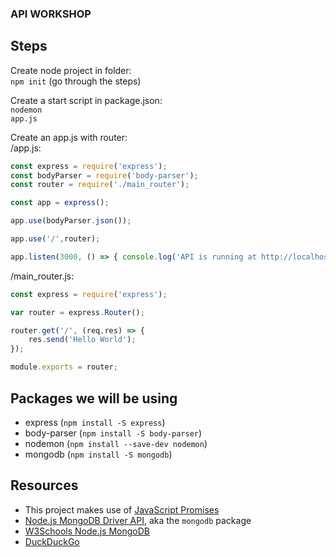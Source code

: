 ### API WORKSHOP

## Steps
Create node project in folder:<br/>
<code>npm init</code> (go through the steps)

Create a start script in package.json:<br/>
<code>nodemon app.js</code>

Create an app.js with router:<br/>
/app.js: <br/>
```javascript
const express = require('express');
const bodyParser = require('body-parser');
const router = require('./main_router');

const app = express();

app.use(bodyParser.json());

app.use('/',router);

app.listen(3000, () => { console.log('API is running at http://localhost:3000')});
```

/main_router.js:<br/>
```javascript
const express = require('express');

var router = express.Router();

router.get('/', (req,res) => {
    res.send('Hello World');
});

module.exports = router;
```

## Packages we will be using
- express (<code>npm install -S express</code>)
- body-parser (<code>npm install -S body-parser</code>)
- nodemon (<code>npm install --save-dev nodemon</code>)
- mongodb (<code>npm install -S mongodb</code>)

## Resources
- This project makes use of [JavaScript Promises](https://developer.mozilla.org/en-US/docs/Web/JavaScript/Reference/Global_Objects/Promise)
- [Node.js MongoDB Driver API](http://mongodb.github.io/node-mongodb-native/2.0/api/index.html), aka the `mongodb` package
- [W3Schools Node.js MongoDB](https://www.w3schools.com/nodejs/nodejs_mongodb.asp)
- [DuckDuckGo](https://duckduckgo.com/)
